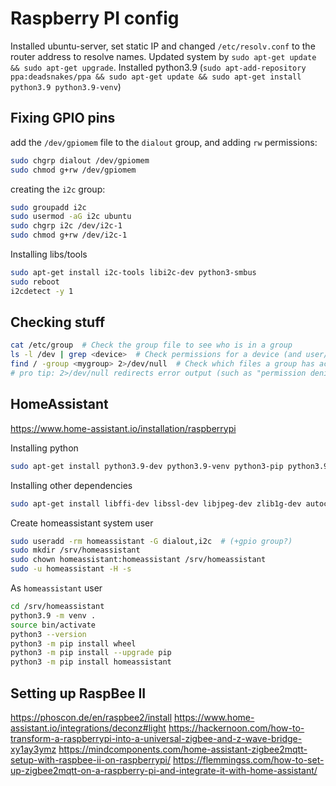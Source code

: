 # Raspberry PI config


Installed ubuntu-server, set static IP and changed `/etc/resolv.conf` to the router address to resolve names.
Updated system by `sudo apt-get update && sudo apt-get upgrade`. 
Installed python3.9 (`sudo apt-add-repository ppa:deadsnakes/ppa && sudo apt-get update && sudo apt-get install python3.9 python3.9-venv`)

## Fixing GPIO pins
add the `/dev/gpiomem` file to the `dialout` group, and adding `rw` permissions:
```bash
sudo chgrp dialout /dev/gpiomem
sudo chmod g+rw /dev/gpiomem
```
creating the `i2c` group:
```bash
sudo groupadd i2c
sudo usermod -aG i2c ubuntu
sudo chgrp i2c /dev/i2c-1
sudo chmod g+rw /dev/i2c-1
```
Installing libs/tools
```bash
sudo apt-get install i2c-tools libi2c-dev python3-smbus
sudo reboot
i2cdetect -y 1
```

## Checking stuff

```bash
cat /etc/group  # Check the group file to see who is in a group
ls -l /dev | grep <device>  # Check permissions for a device (and user/group that has access to it)
find / -group <mygroup> 2>/dev/null  # Check which files a group has access to
# pro tip: 2>/dev/null redirects error output (such as "permission denied") to /dev/null so it isn't printed
```

## HomeAssistant
https://www.home-assistant.io/installation/raspberrypi

Installing python
```bash
sudo apt-get install python3.9-dev python3.9-venv python3-pip python3.9
```
Installing other dependencies
```bash
sudo apt-get install libffi-dev libssl-dev libjpeg-dev zlib1g-dev autoconf build-essential libopenjp2-7 libtiff5 libturbojpeg tzdata
```
Create homeassistant system user
```bash
sudo useradd -rm homeassistant -G dialout,i2c  # (+gpio group?)
sudo mkdir /srv/homeassistant
sudo chown homeassistant:homeassistant /srv/homeassistant
sudo -u homeassistant -H -s
```

As `homeassistant` user
```bash
cd /srv/homeassistant
python3.9 -m venv .
source bin/activate
python3 --version
python3 -m pip install wheel
python3 -m pip install --upgrade pip
python3 -m pip install homeassistant
```

## Setting up RaspBee II
https://phoscon.de/en/raspbee2/install
https://www.home-assistant.io/integrations/deconz#light
https://hackernoon.com/how-to-transform-a-raspberrypi-into-a-universal-zigbee-and-z-wave-bridge-xy1ay3ymz
https://mindcomponents.com/home-assistant-zigbee2mqtt-setup-with-raspbee-ii-on-raspberrypi/
https://flemmingss.com/how-to-set-up-zigbee2mqtt-on-a-raspberry-pi-and-integrate-it-with-home-assistant/

